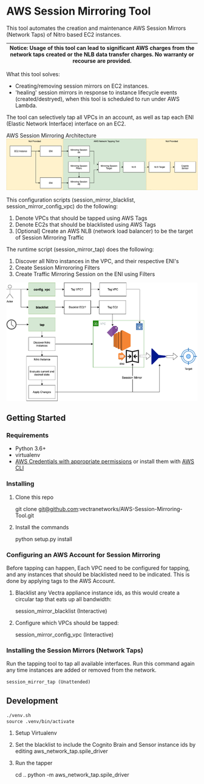 # AWS Session Mirroring Tool

This tool automates the creation and maintenance AWS Session Mirrors (Network Taps) of Nitro based EC2 instances.

| Notice: Usage of this tool can lead to significant AWS charges from the network taps created or the NLB data transfer charges. No warranty or recourse are provided. |
| --- |

What this tool solves:

- Creating/removing session mirrors on EC2 instances.
- 'healing' session mirrors in response to instance lifecycle events (created/destryed), when this tool is scheduled to run under AWS Lambda.

The tool can selectively tap all VPCs in an account, as well as tap each ENI (Elastic Network Interface) interface on an EC2.



AWS Session Mirroring Architecture
![SessionMirror Architecture!](docs/AWS_SessionMirror_Architecture.png)


This configuration scripts (session_mirror_blacklist, session_mirror_config_vpc) do the following:

1. Denote VPCs that should be tapped using AWS Tags
1. Denote EC2s that should be blacklisted using AWS Tags
1. [Optional] Create an AWS NLB (network load balancer) to be the target of Session Mirroring Traffic 

The runtime script (session_mirror_tap) does the following:

1. Discover all Nitro instances in the VPC, and their respective ENI's 
1. Create Session Mirrororing Filters
1. Create Traffic Mirroring Session on the ENI using Filters


![Network Tapping Tool!](docs/AWS_Network_Tap.png)



## Getting Started

### Requirements
- Python 3.6+
- virtualenv
- [AWS Credentials with appropriate permissions](https://docs.aws.amazon.com/cli/latest/userguide/cli-configure-files.html) or install them with [AWS CLI](https://aws.amazon.com/cli/)

### Installing
1. Clone this repo
    
        
    git clone git@github.com:vectranetworks/AWS-Session-Mirroring-Tool.git
        
3. Install the commands

    
    python setup.py install

### Configuring an AWS Account for Session Mirroring
Before tapping can happen, Each VPC need to be configured for tapping, 
and any instances that should be blacklisted need to be indicated.
This is done by applying tags to the AWS Account.

1. Blacklist any Vectra appliance instance ids, as this would create a circular tap that eats up all bandwidth:


    session_mirror_blacklist (Interactive)

1. Configure which VPCs should be tapped:


    session_mirror_config_vpc (Interactive)
    
### Installing the Session Mirrors (Network Taps)
Run the tapping tool to tap all available interfaces. 
Run this command again any time instances are added or removed from the network.


    session_mirror_tap (Unattended)

## Development

    ./venv.sh
    source .venv/bin/activate

1. Setup Virtualenv
   
2. Set the blacklist to include the Cognito Brain and Sensor instance ids by editing aws_network_tap.spile_driver

3. Run the tapper


    cd ..
    python -m aws_network_tap.spile_driver 
